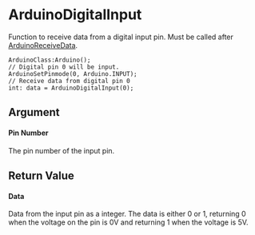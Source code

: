 # ArduinoDigitalInput

Function to receive data from a digital input pin. Must be called after [ArduinoReceiveData](/lib/arduino/arduinoreceivedata).

```
ArduinoClass:Arduino();
// Digital pin 0 will be input.
ArduinoSetPinmode(0, Arduino.INPUT);
// Receive data from digital pin 0
int: data = ArduinoDigitalInput(0);
```

## Argument

#### Pin Number

The pin number of the input pin.

## Return Value

#### Data

Data from the input pin as a integer. The data is either 0 or 1, returning 0 when the voltage on the pin is 0V and returning 1 when the voltage is 5V.